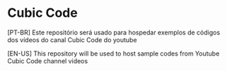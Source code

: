 # Cubic Code
[PT-BR]
Este repositório será usado para hospedar exemplos de códigos dos vídeos do canal Cubic Code do youtube

[EN-US]
This repository will be used to host sample codes from Youtube Cubic Code channel videos
